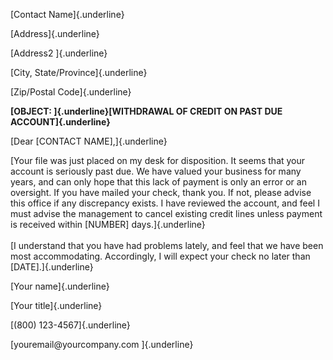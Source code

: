 [Contact Name]{.underline}

[Address]{.underline}

[Address2 ]{.underline}

[City, State/Province]{.underline}

[Zip/Postal Code]{.underline}

**[OBJECT: ]{.underline}[WITHDRAWAL OF CREDIT ON PAST DUE
ACCOUNT]{.underline}**

[Dear \[CONTACT NAME\],]{.underline}

[Your file was just placed on my desk for disposition. It seems that
your account is seriously past due. We have valued your business for
many years, and can only hope that this lack of payment is only an error
or an oversight. If you have mailed your check, thank you. If not,
please advise this office if any discrepancy exists. I have reviewed the
account, and feel I must advise the management to cancel existing credit
lines unless payment is received within \[NUMBER\] days.]{.underline}\
\
[I understand that you have had problems lately, and feel that we have
been most accommodating. Accordingly, I will expect your check no later
than \[DATE\].]{.underline}

[Your name]{.underline}

[Your title]{.underline}

[(800) 123-4567]{.underline}

[youremail\@yourcompany.com ]{.underline}
